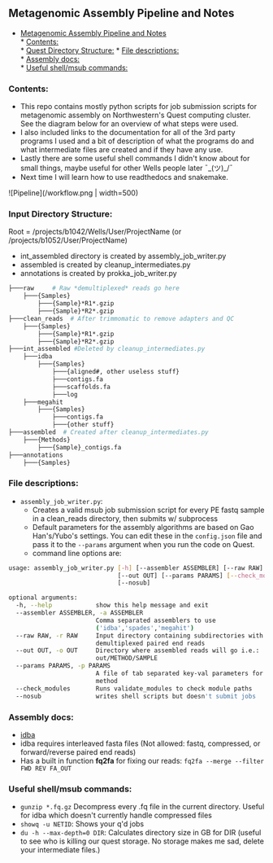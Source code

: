## Metagenomic Assembly Pipeline and Notes

* [Metagenomic Assembly Pipeline and Notes](#metagenomic-assembly-pipeline-and-notes)  
         * [Contents:](#contents)  
         * [Quest Directory Structure:](#input-directory-structure)
         * [File descriptions:](#file-descriptions)  
         * [Assembly docs:](#assembly-docs)  
         * [Useful shell/msub commands:](#useful-shellmsub-commands)  

### Contents:
* This repo contains mostly python scripts for job submission scripts for metagenomic assembly on Northwestern's Quest computing cluster. See the diagram below for an overview of what steps were used.  
* I also included links to the documentation for all of the 3rd party programs I used and a bit of description of what the programs do and what intermediate files are created and if they have any use.  
* Lastly there are some useful shell commands I didn't know about for small things, maybe useful for other Wells people later ¯\_(ツ)_/¯
* Next time I will learn how to use readthedocs and snakemake.

![Pipeline](/workflow.png | width=500)


### Input Directory Structure:
Root = /projects/b1042/Wells/User/ProjectName (or /projects/b1052/User/ProjectName)
* int_assembled directory is created by assembly_job_writer.py
* assembled is created by cleanup_intermediates.py
* annotations is created by prokka_job_writer.py

```bash
├───raw     # Raw *demultiplexed* reads go here
    ├───{Samples}  
        ├───{Sample}*R1*.gzip  
        ├───{Sample}*R2*.gzip  
├───clean_reads  # After trimmomatic to remove adapters and QC
    ├───{Samples}  
        ├───{Sample}*R1*.gzip  
        ├───{Sample}*R2*.gzip  
├───int_assembled #Deleted by cleanup_intermediates.py  
    ├───idba  
        ├───{Samples}  
            ├───{aligned#, other useless stuff}  
            ├───contigs.fa  
            ├───scaffolds.fa  
            ├───log  
    ├───megahit  
        ├───{Samples}  
            ├───contigs.fa  
            ├───{other stuff}  
├───assembled  # Created after cleanup_intermediates.py
    ├───{Methods}  
        ├───{Sample}_contigs.fa  
├───annotations  
    ├───{Samples}  
```

### File descriptions:
* `assembly_job_writer.py`:
  * Creates a valid msub job submission script for every PE fastq sample in a clean_reads directory, then submits w/ subprocess
  * Default parameters for the assembly algorithms are based on Gao Han's/Yubo's settings. You can edit these in the `config.json` file and pass it to the `--params` argument when you run the code on Quest.
  * command line options are:
```bash
usage: assembly_job_writer.py [-h] [--assembler ASSEMBLER] [--raw RAW]
                              [--out OUT] [--params PARAMS] [--check_modules]
                              [--nosub]

optional arguments:
  -h, --help            show this help message and exit
  --assembler ASSEMBLER, -a ASSEMBLER
                        Comma separated assemblers to use
                        ('idba','spades','megahit')
  --raw RAW, -r RAW     Input directory containing subdirectories with
                        demultiplexed paired end reads
  --out OUT, -o OUT     Directory where assembled reads will go i.e.:
                        out/METHOD/SAMPLE
  --params PARAMS, -p PARAMS
                        A file of tab separated key-val parameters for each
                        method
  --check_modules       Runs validate_modules to check module paths
  --nosub               writes shell scripts but doesn't submit jobs
```

### Assembly docs:
* [idba](https://github.com/loneknightpy/idba)
* idba requires interleaved fasta files (Not allowed: fastq, compressed, or forward/reverse paired end reads)
* Has a built in function **fq2fa** for fixing our reads: `fq2fa --merge --filter FWD REV FA_OUT`

### Useful shell/msub commands:
* `gunzip *.fq.gz` Decompress every .fq file in the current directory. Useful for idba which doesn't currently handle compressed files
* `showq -u NETID`: Shows your q'd jobs
* `du -h --max-depth=0 DIR`: Calculates directory size in GB for DIR (useful to see who is killing our quest storage. No storage makes me sad, delete your intermediate files.)

